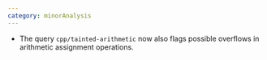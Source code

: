 ```yaml
---
category: minorAnalysis
---
```

* The query `cpp/tainted-arithmetic` now also flags possible overflows in arithmetic assignment operations.
